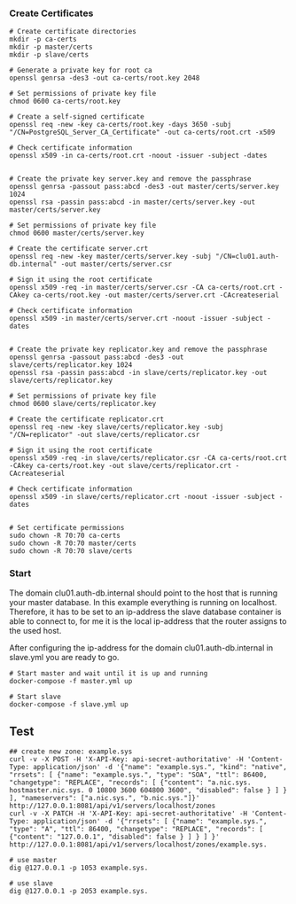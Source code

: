 
### Create Certificates

    # Create certificate directories
    mkdir -p ca-certs
    mkdir -p master/certs
    mkdir -p slave/certs

    # Generate a private key for root ca
    openssl genrsa -des3 -out ca-certs/root.key 2048
    
    # Set permissions of private key file
    chmod 0600 ca-certs/root.key

    # Create a self-signed certificate
    openssl req -new -key ca-certs/root.key -days 3650 -subj "/CN=PostgreSQL_Server_CA_Certificate" -out ca-certs/root.crt -x509
    
    # Check certificate information
    openssl x509 -in ca-certs/root.crt -noout -issuer -subject -dates


    # Create the private key server.key and remove the passphrase
    openssl genrsa -passout pass:abcd -des3 -out master/certs/server.key 1024
    openssl rsa -passin pass:abcd -in master/certs/server.key -out master/certs/server.key

    # Set permissions of private key file
    chmod 0600 master/certs/server.key

    # Create the certificate server.crt
    openssl req -new -key master/certs/server.key -subj "/CN=clu01.auth-db.internal" -out master/certs/server.csr

    # Sign it using the root certificate
    openssl x509 -req -in master/certs/server.csr -CA ca-certs/root.crt -CAkey ca-certs/root.key -out master/certs/server.crt -CAcreateserial    
    
    # Check certificate information
    openssl x509 -in master/certs/server.crt -noout -issuer -subject -dates


    # Create the private key replicator.key and remove the passphrase
    openssl genrsa -passout pass:abcd -des3 -out slave/certs/replicator.key 1024
    openssl rsa -passin pass:abcd -in slave/certs/replicator.key -out slave/certs/replicator.key

    # Set permissions of private key file
    chmod 0600 slave/certs/replicator.key

    # Create the certificate replicator.crt
    openssl req -new -key slave/certs/replicator.key -subj "/CN=replicator" -out slave/certs/replicator.csr

    # Sign it using the root certificate
    openssl x509 -req -in slave/certs/replicator.csr -CA ca-certs/root.crt -CAkey ca-certs/root.key -out slave/certs/replicator.crt -CAcreateserial
    
    # Check certificate information
    openssl x509 -in slave/certs/replicator.crt -noout -issuer -subject -dates


    # Set certificate permissions
    sudo chown -R 70:70 ca-certs
    sudo chown -R 70:70 master/certs
    sudo chown -R 70:70 slave/certs


### Start

The domain clu01.auth-db.internal should point to the host that is running your master database. In this example everything is running on localhost.
Therefore, it has to be set to an ip-address the slave database container is able to connect to, for me it is the local ip-address that the router assigns to the used host.

After configuring the ip-address for the domain clu01.auth-db.internal in slave.yml you are ready to go. 

    # Start master and wait until it is up and running
    docker-compose -f master.yml up
    
    # Start slave
    docker-compose -f slave.yml up


## Test

    ## create new zone: example.sys
    curl -v -X POST -H 'X-API-Key: api-secret-authoritative' -H 'Content-Type: application/json' -d '{"name": "example.sys.", "kind": "native", "rrsets": [ {"name": "example.sys.", "type": "SOA", "ttl": 86400, "changetype": "REPLACE", "records": [ {"content": "a.nic.sys. hostmaster.nic.sys. 0 10800 3600 604800 3600", "disabled": false } ] } ], "nameservers": ["a.nic.sys.", "b.nic.sys."]}' http://127.0.0.1:8081/api/v1/servers/localhost/zones
    curl -v -X PATCH -H 'X-API-Key: api-secret-authoritative' -H 'Content-Type: application/json' -d '{"rrsets": [ {"name": "example.sys.", "type": "A", "ttl": 86400, "changetype": "REPLACE", "records": [ {"content": "127.0.0.1", "disabled": false } ] } ] }' http://127.0.0.1:8081/api/v1/servers/localhost/zones/example.sys.
    
    # use master
    dig @127.0.0.1 -p 1053 example.sys.
    
    # use slave
    dig @127.0.0.1 -p 2053 example.sys.

